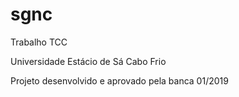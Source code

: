 # sgnc
Trabalho TCC

Universidade Estácio de Sá Cabo Frio

Projeto desenvolvido e aprovado pela banca 01/2019
